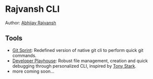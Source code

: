 # Rajvansh CLI

Author: [Abhijay Rajvansh](https://abhijayrajvansh.com)

## Tools

- [Git Sprint](https://github.com/abhijayrajvansh/git-sprint-cli): Redefined version of native git cli to perform quick git commands.
- [Developer Playhouse](https://github.com/abhijayrajvansh/programming-environment-2024): Robust file management, creation and quick debugging through personalized CLI, inspired by [Tony Stark](https://www.youtube.com/watch?v=yc8qbcIMZVg&t=54s).
- more coming soon...
